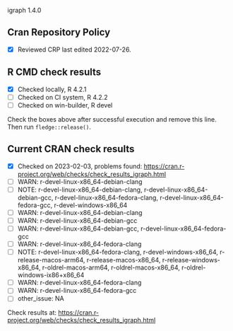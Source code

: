 igraph 1.4.0

## Cran Repository Policy

- [x] Reviewed CRP last edited 2022-07-26.

## R CMD check results

- [x] Checked locally, R 4.2.1
- [ ] Checked on CI system, R 4.2.2
- [ ] Checked on win-builder, R devel

Check the boxes above after successful execution and remove this line. Then run `fledge::release()`.

## Current CRAN check results

- [x] Checked on 2023-02-03, problems found: https://cran.r-project.org/web/checks/check_results_igraph.html
- [ ] WARN: r-devel-linux-x86_64-debian-clang
- [ ] NOTE: r-devel-linux-x86_64-debian-clang, r-devel-linux-x86_64-debian-gcc, r-devel-linux-x86_64-fedora-clang, r-devel-linux-x86_64-fedora-gcc, r-devel-windows-x86_64
- [ ] WARN: r-devel-linux-x86_64-debian-clang
- [ ] WARN: r-devel-linux-x86_64-debian-gcc
- [ ] WARN: r-devel-linux-x86_64-debian-gcc, r-devel-linux-x86_64-fedora-gcc
- [ ] WARN: r-devel-linux-x86_64-fedora-clang
- [ ] NOTE: r-devel-linux-x86_64-fedora-clang, r-devel-windows-x86_64, r-release-macos-arm64, r-release-macos-x86_64, r-release-windows-x86_64, r-oldrel-macos-arm64, r-oldrel-macos-x86_64, r-oldrel-windows-ix86+x86_64
- [ ] WARN: r-devel-linux-x86_64-fedora-clang
- [ ] WARN: r-devel-linux-x86_64-fedora-gcc
- [ ] other_issue: NA

Check results at: https://cran.r-project.org/web/checks/check_results_igraph.html
